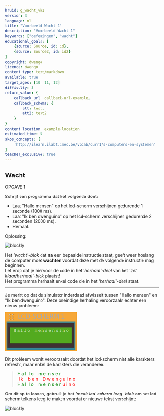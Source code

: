 ```yaml
---
hruid: g_wacht_vb1
version: 3
language: nl
title: "Voorbeeld Wacht 1"
description: "Voorbeeld Wacht 1"
keywords: ["oefeningen", "wacht"]
educational_goals: [
    {source: Source, id: id}, 
    {source: Source2, id: id2}
]
copyright: dwengo
licence: dwengo
content_type: text/markdown
available: true
target_ages: [10, 11, 12]
difficulty: 3
return_value: {
    callback_url: callback-url-example,
    callback_schema: {
        att: test,
        att2: test2
    }
}
content_location: example-location
estimated_time: 5
skos_concepts: [
    'http://ilearn.ilabt.imec.be/vocab/curr1/s-computers-en-systemen'
]
teacher_exclusive: true
---
```

## Wacht

OPGAVE 1

Schrijf een programma dat het volgende doet:

* Laat "Hallo mensen" op het lcd-scherm verschijnen gedurende 1 seconde (1000 ms).
* Laat "Ik ben dwenguino" op het lcd-scherm verschijnen gedurende 2 seconden (2000 ms).
* Herhaal.

Oplossing:

![blockly](@learning-object/wacht_m1a/nl/3)

<div class="alert alert-box alert-success">
Het <em>'wacht'-blok</em> dat <strong>na</strong> een bepaalde instructie staat, geeft weer hoelang de computer moet <strong>wachten</strong> voordat deze met de volgende instructie mag beginnen.
</div>


<div class="alert alert-box alert-danger">
Let erop dat je hiervoor de code in het <em>'herhaal'-deel</em> van het <em>'zet klaar/herhaal'-blok</em> plaatst!<br>
Het programma herhaalt enkel code die in het <em>'herhaal'-deel</em> staat.
</div>

***

Je merkt op dat de simulator inderdaad afwisselt tussen "Hallo mensen" en "Ik ben dwenguino". Deze oneindige herhaling veroorzaakt echter een nieuw probleem: 

![alt](embed/lcdvoorbeeld.png "Voorbeeld tekst")

Dit probleem wordt veroorzaakt doordat het lcd-scherm niet alle karakters refresht, maar enkel de karakters die veranderen.

> <span style="color:green">H&nbsp;a&nbsp;l&nbsp;&nbsp;l&nbsp;o&nbsp;&nbsp;&nbsp;&nbsp;m&nbsp;e&nbsp;&nbsp;n&nbsp;s&nbsp;e&nbsp;n</span><br>
<span style="color:red">&nbsp;I&nbsp;k&nbsp;&nbsp;&nbsp;&nbsp;b&nbsp;e&nbsp;n&nbsp;&nbsp;&nbsp;&nbsp;D&nbsp;w&nbsp;e&nbsp;n&nbsp;g&nbsp;u&nbsp;i&nbsp;n&nbsp;o</span><br>
<span style="color:green">H&nbsp;a&nbsp;l&nbsp;&nbsp;l&nbsp;o&nbsp;&nbsp;&nbsp;&nbsp;m&nbsp;e&nbsp;&nbsp;n&nbsp;s&nbsp;e&nbsp;n</span><span style="color:red">&nbsp;u&nbsp;i&nbsp;n&nbsp;o</span>

Om dit op te lossen, gebruik je het *'maak lcd-scherm leeg'-blok* om het lcd-scherm telkens leeg te maken voordat er nieuwe tekst verschijnt:

![blockly](@learning-object/wacht_m1b/nl/3)
